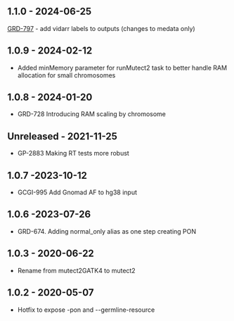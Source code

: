## 1.1.0 - 2024-06-25
[GRD-797](https://jira.oicr.on.ca/browse/GRD-797) - add vidarr labels to outputs (changes to medata only)
## 1.0.9 - 2024-02-12
- Added minMemory parameter for runMutect2 task to better handle RAM allocation for small chromosomes

## 1.0.8 - 2024-01-20
- GRD-728 Introducing RAM scaling by chromosome

## Unreleased - 2021-11-25
- GP-2883 Making RT tests more robust

## 1.0.7 -2023-10-12
- GCGI-995 Add Gnomad AF to hg38 input

## 1.0.6 -2023-07-26
- GRD-674. Adding normal_only alias as one step creating PON  

## 1.0.3 - 2020-06-22
- Rename from mutect2GATK4 to mutect2

## 1.0.2 - 2020-05-07
- Hotfix to expose -pon and --germline-resource
